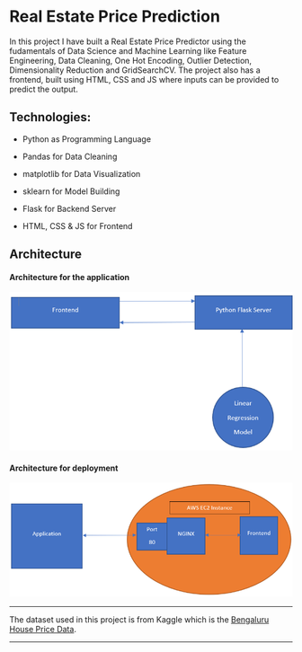 # Real Estate Price Prediction

In this project I have built a Real Estate Price Predictor using the fudamentals of Data Science and Machine Learning like Feature Engineering, Data Cleaning, One Hot Encoding, Outlier Detection, Dimensionality Reduction and GridSearchCV. The project also has a frontend, built using HTML, CSS and JS where inputs can be provided to predict the output.

## Technologies:

- Python as Programming Language

- Pandas for Data Cleaning

- matplotlib for Data Visualization

- sklearn for Model Building

- Flask for Backend Server

- HTML, CSS & JS for Frontend

## Architecture

#### Architecture for the application

<img  src="images/1.png">

#### Architecture for deployment

<img src="images/2.png">

---

The dataset used in this project is from Kaggle which is the [Bengaluru House Price Data](https://www.kaggle.com/amitabhajoy/bengaluru-house-price-data).

---
